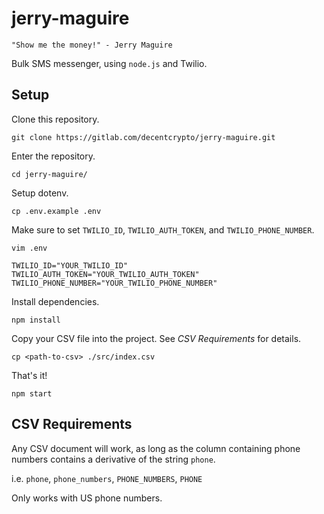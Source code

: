 # jerry-maguire

```
"Show me the money!" - Jerry Maguire
```

Bulk SMS messenger, using `node.js` and Twilio.

## Setup

Clone this repository.
```
git clone https://gitlab.com/decentcrypto/jerry-maguire.git
```

Enter the repository.
```
cd jerry-maguire/
```

Setup dotenv.
```
cp .env.example .env
```

Make sure to set `TWILIO_ID`, `TWILIO_AUTH_TOKEN`, and `TWILIO_PHONE_NUMBER`.
```
vim .env

TWILIO_ID="YOUR_TWILIO_ID"
TWILIO_AUTH_TOKEN="YOUR_TWILIO_AUTH_TOKEN"
TWILIO_PHONE_NUMBER="YOUR_TWILIO_PHONE_NUMBER"
```

Install dependencies.
```
npm install
```

Copy your CSV file into the project. See *CSV Requirements* for details.
```
cp <path-to-csv> ./src/index.csv
```

That's it!
```
npm start
```

## CSV Requirements

Any CSV document will work, as long as the column containing phone numbers contains a derivative
of the string `phone`.

i.e. `phone`, `phone_numbers`, `PHONE_NUMBERS`, `PHONE`

Only works with US phone numbers.
